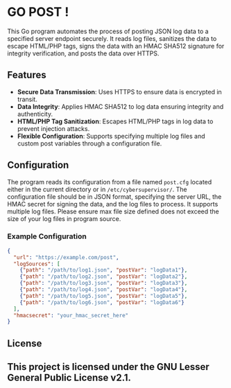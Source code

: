 
# GO POST !

This Go program automates the process of posting JSON log data to a specified server endpoint securely. It reads log files, sanitizes the data to escape HTML/PHP tags, signs the data with an HMAC SHA512 signature for integrity verification, and posts the data over HTTPS.

## Features
- **Secure Data Transmission**: Uses HTTPS to ensure data is encrypted in transit.
- **Data Integrity**: Applies HMAC SHA512 to log data ensuring integrity and authenticity.
- **HTML/PHP Tag Sanitization**: Escapes HTML/PHP tags in log data to prevent injection attacks.
- **Flexible Configuration**: Supports specifying multiple log files and custom post variables through a configuration file.

## Configuration
The program reads its configuration from a file named `post.cfg` located either in the current directory or in `/etc/cybersupervisor/`. The configuration file should be in JSON format, specifying the server URL, the HMAC secret for signing the data, and the log files to process. It supports multiple log files. Please ensure max file size defined does not exceed the size of your log files in program source.

### Example Configuration

```json
{
  "url": "https://example.com/post",
  "logSources": [
    {"path": "/path/to/log1.json", "postVar": "logData1"},
    {"path": "/path/to/log2.json", "postVar": "logData2"},
    {"path": "/path/to/log3.json", "postVar": "logData3"},
    {"path": "/path/to/log4.json", "postVar": "logData4"},
    {"path": "/path/to/log5.json", "postVar": "logData5"},
    {"path": "/path/to/log6.json", "postVar": "logData6"}
  ],
  "hmacsecret": "your_hmac_secret_here"
}

```

## License

This project is licensed under the GNU Lesser General Public License v2.1.
---

